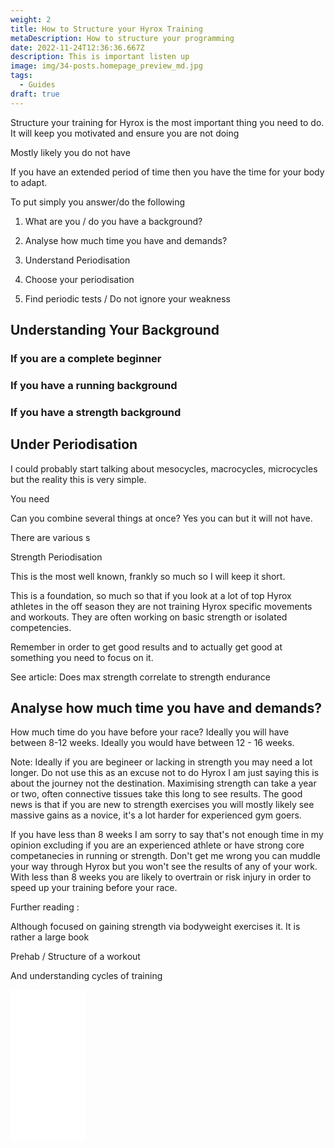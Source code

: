 ```yaml
---
weight: 2
title: How to Structure your Hyrox Training
metaDescription: How to structure your programming
date: 2022-11-24T12:36:36.667Z
description: This is important listen up
image: img/34-posts.homepage_preview_md.jpg
tags:
  - Guides
draft: true
---
```

Structure your training for Hyrox is the most important thing you need to do. It will keep you motivated and ensure you are not doing 

Mostly likely you do not have 



If you have an extended period of time then you have the time for your body to adapt.



To put simply you answer/do the following 

1. What are you / do you have a background?

2.  Analyse how much time you have and demands?

3. Understand Periodisation 

3. Choose your periodisation

3. Find periodic tests / Do not ignore your weakness





## Understanding Your Background



### If you are a complete beginner

### If you have a running background 

### If you have a strength background





## Under Periodisation 

I could probably start talking about mesocycles, macrocycles, microcycles but the reality this is very simple. 

You need 

Can you combine several things at once? Yes you can but it will not have.

There are various s





Strength Periodisation 

This is the most well known, frankly so much so I will keep it short.



This is a foundation, so much so that if you look at a lot of top Hyrox athletes in the off season they are not training Hyrox specific movements and workouts. They are often working on basic strength or isolated competencies. 





Remember in order to get good results and to actually get good at something you need to focus on it. 





See article: Does max strength correlate to strength endurance





## Analyse how much time you have and demands?

How much time do you have before your race? Ideally you will have between 8-12 weeks. Ideally you would have between 12 - 16 weeks. 

Note: Ideally if you are begineer or lacking in strength you may need a lot longer. Do not use this as an excuse not to do Hyrox I am just saying this is about the journey not the destination. Maximising strength can take a year or two, often connective tissues take this long to see results. The good news is that if you are new to strength exercises you will mostly likely see massive gains as a novice, it's a lot harder for experienced gym goers.









If you have less than 8 weeks I am sorry to say that's not enough time in my opinion excluding if you are an experienced athlete or have strong core competanecies in running or strength. Don't get me wrong you can muddle your way through Hyrox but you won't see the results of any of your work.  With less than 8 weeks you are likely to overtrain or risk injury in order to speed up your training before your race.













Further reading :



Although focused on gaining strength via bodyweight exercises it. It is rather a large book 

Prehab / Structure of a workout 

And understanding cycles of training 



<iframe sandbox="allow-popups allow-scripts allow-modals allow-forms allow-same-origin" style="width:120px;height:240px;" marginwidth="0" marginheight="0" scrolling="no" frameborder="0" src="//ws-eu.amazon-adsystem.com/widgets/q?ServiceVersion=20070822&OneJS=1&Operation=GetAdHtml&MarketPlace=GB&source=ss&ref=as_ss_li_til&ad_type=product_link&tracking_id=compromisedru-21&language=en_GB&marketplace=amazon&region=GB&placement=0990873854&asins=0990873854&linkId=ea9343eeec895e0d43211e57242f0d54&show_border=true&link_opens_in_new_window=true"></iframe>